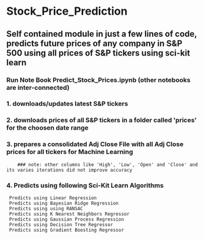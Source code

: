 # Stock_Price_Prediction
## Self contained module in just a few lines of code, predicts future prices of any company in S&P 500 using all prices of S&P tickers using sci-kit learn
### Run Note Book Predict_Stock_Prices.ipynb (other notebooks are inter-connected)
  ### 1. downloads/updates latest S&P tickers 
  ### 2. downloads prices of all S&P tickers in a folder called 'prices' for the choosen date range
  ### 3. prepares a consolidated Adj Close File with all Adj Close prices for all tickers for Machine Learning
        ### note: other columns like 'High', 'Low', 'Open' and 'Close' and its varies iterations did not improve accuracy
  ### 4. Predicts using following Sci-Kit Learn Algorithms
     Predicts using Linear Regression
     Predicts using Bayesian Ridge Regression
     Predicts using using RANSAC
     Predicts using K Nearest Neighbors Regressor
     Predicts using Gaussian Process Regression
     Predicts using Decision Tree Regressor
     Predicts using Gradient Boosting Regressor
